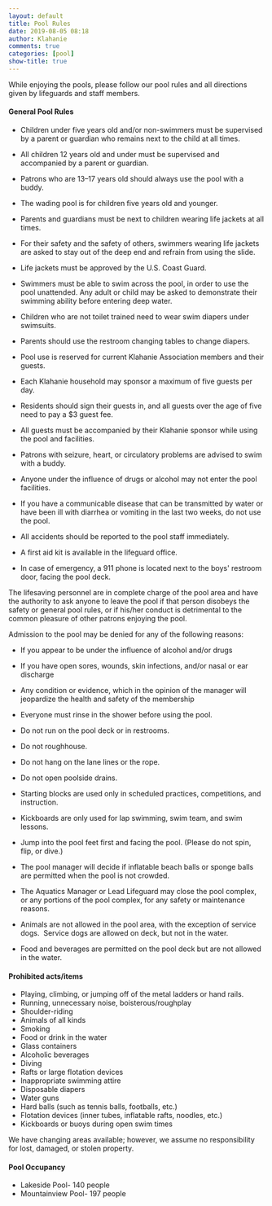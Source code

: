 ```yaml
---
layout: default
title: Pool Rules
date: 2019-08-05 08:18
author: Klahanie
comments: true
categories: [pool]
show-title: true
---
```

While enjoying the pools, please follow our pool rules and all directions given by lifeguards and staff members. 

#### General Pool Rules

* Children under five years old and/or non-swimmers must be supervised by a parent or guardian who remains next to the child at all times.
* All children 12 years old and under must be supervised and accompanied by a parent or guardian.
* Patrons who are 13–17 years old should always use the pool with a buddy.
* The wading pool is for children five years old and younger.
* Parents and guardians must be next to children wearing life jackets at all times.  
* For their safety and the safety of others, swimmers wearing life jackets are asked to stay out of the deep end and refrain from using the slide. 
* Life jackets must be approved by the U.S. Coast Guard.
* Swimmers must be able to swim across the pool, in order to use the pool unattended. Any adult or child may be asked to demonstrate their swimming ability before entering deep water.
* Children who are not toilet trained need to wear swim diapers under swimsuits.
* Parents should use the restroom changing tables to change diapers.

* Pool use is reserved for current Klahanie Association members and their guests.
* Each Klahanie household may sponsor a maximum of five guests per day.
* Residents should sign their guests in, and all guests over the age of five need to pay a $3 guest fee.
* All guests must be accompanied by their Klahanie sponsor while using the pool and facilities.

* Patrons with seizure, heart, or circulatory problems are advised to swim with a buddy.
* Anyone under the influence of drugs or alcohol may not enter the pool facilities.
* If you have a communicable disease that can be transmitted by water or have been ill with diarrhea or vomiting in the last two weeks, do not use the pool.
* All accidents should be reported to the pool staff immediately. 
* A first aid kit is available in the lifeguard office.
* In case of emergency, a 911 phone is located next to the boys' restroom door, facing the pool deck.

The lifesaving personnel are in complete charge of the pool area and have the authority to ask anyone to leave the pool if that person disobeys the safety or general pool rules, or if his/her conduct is detrimental to the common pleasure of other patrons enjoying the pool.

Admission to the pool may be denied for any of the following reasons:

* If you appear to be under the influence of alcohol and/or drugs
* If you have open sores, wounds, skin infections, and/or nasal or ear discharge
* Any condition or evidence, which in the opinion of the manager will jeopardize the health and safety of the membership

* Everyone must rinse in the shower before using the pool.
* Do not run on the pool deck or in restrooms.
* Do not roughhouse.
* Do not hang on the lane lines or the rope.
* Do not open poolside drains.
* Starting blocks are used only in scheduled practices, competitions, and instruction.
* Kickboards are only used for lap swimming, swim team, and swim lessons.
* Jump into the pool feet first and facing the pool. (Please do not spin, flip, or dive.)
* The pool manager will decide if inflatable beach balls or sponge balls are permitted when the pool is not crowded.
* The Aquatics Manager or Lead Lifeguard may close the pool complex, or any portions of the pool complex, for any safety or maintenance reasons.
* Animals are not allowed in the pool area, with the exception of service dogs.  Service dogs are allowed on deck, but not in the water.
* Food and beverages are permitted on the pool deck but are not allowed in the water.

#### Prohibited acts/items
* Playing, climbing, or jumping off of the metal ladders or hand rails.
* Running, unnecessary noise, boisterous/roughplay
* Shoulder-riding 
* Animals of all kinds
* Smoking
* Food or drink in the water
* Glass containers
* Alcoholic beverages 
* Diving
* Rafts or large flotation devices
* Inappropriate swimming attire
* Disposable diapers
* Water guns
* Hard balls (such as tennis balls, footballs, etc.)
* Flotation devices (inner tubes, inflatable rafts, noodles, etc.)
* Kickboards or buoys during open swim times

We have changing areas available; however, we assume no responsibility for lost, damaged, or stolen property.

#### Pool Occupancy 
* Lakeside Pool- 140 people 
* Mountainview Pool- 197 people
